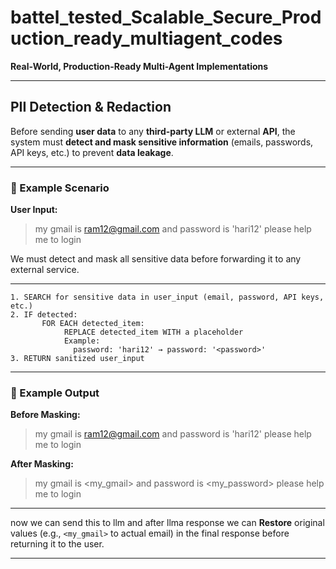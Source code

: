 
# battel_tested_Scalable_Secure_Production_ready_multiagent_codes

**Real-World, Production-Ready Multi-Agent Implementations**

---

##  PII Detection & Redaction

Before sending **user data** to any **third-party LLM** or external **API**, the system must **detect and mask sensitive information** (emails, passwords, API keys, etc.) to prevent **data leakage**.

---

### 🧩 Example Scenario

**User Input:**

> my gmail is [ram12@gmail.com](mailto:ram12@gmail.com) and password is 'hari12' please help me to login

We must detect and mask all sensitive data before forwarding it to any external service.

---


```
1. SEARCH for sensitive data in user_input (email, password, API keys, etc.)
2. IF detected:
       FOR EACH detected_item:
            REPLACE detected_item WITH a placeholder
            Example:
              password: 'hari12' → password: '<password>'
3. RETURN sanitized user_input
```

---

### 🧾 Example Output

**Before Masking:**

> my gmail is [ram12@gmail.com](mailto:ram12@gmail.com) and password is 'hari12' please help me to login

**After Masking:**

> my gmail is <my_gmail> and password is <my_password> please help me to login

---


now we can send this to llm and after llma response we can  **Restore** original values (e.g., `<my_gmail>` to  actual email) in the final response before returning it to the user.

---
